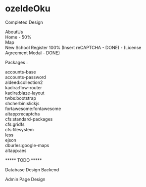 # ozeldeOku

Completed Design

AboutUs</br>
Home - 50%</br>
Map</br>
New School Register 100% (Insert reCAPTCHA - DONE) - (License Agreement Modal - DONE)</br>

Packages : 

accounts-base</br>
accounts-password</br>
aldeed:collection2</br>
kadira:flow-router</br>
kadira:blaze-layout</br>
twbs:bootstrap</br>
shcherbin:slickjs</br>
fortawesome:fontawesome</br>
altapp:recaptcha</br>
cfs:standard-packages</br>
cfs:gridfs</br>
cfs:filesystem</br>
less</br>
ejson</br>
dburles:google-maps</br>
altapp:aes</br>

***** TODO ***** </br>

Database Design
Backend

Admin Page Design

